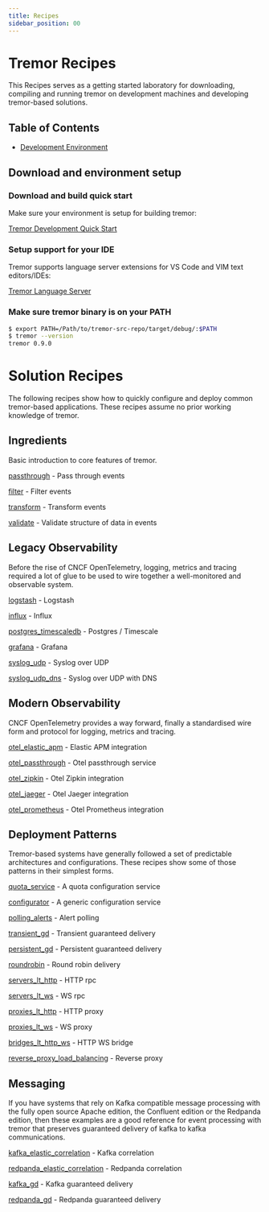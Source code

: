 ```yaml
---
title: Recipes
sidebar_position: 00
---
```

# Tremor Recipes

[tremor Recipes]: #tremor-Recipes

This Recipes serves as a getting started laboratory for downloading,
compiling and running tremor on development machines and developing
tremor-based solutions.

## Table of Contents

[table of contents]: #table-of-contents

- [Development Environment](#tremor-dev-env)

## Download and environment setup

[tremor download and setup]: #tremor-dev-env

### Download and build quick start

Make sure your environment is setup for building tremor:

[Tremor Development Quick Start](/community/development/quick-start)

### Setup support for your IDE

Tremor supports language server extensions for VS Code and VIM text editors/IDEs:

[Tremor Language Server](https://github.com/tremor-rs/tremor-language-server)

### Make sure tremor binary is on your PATH

```bash
$ export PATH=/Path/to/tremor-src-repo/target/debug/:$PATH
$ tremor --version
tremor 0.9.0
```

# Solution Recipes

The following recipes show how to quickly configure and deploy
common tremor-based applications. These recipes assume no prior
working knowledge of tremor.


## Ingredients

Basic introduction to core features of tremor.

[passthrough](/docs/recipes/passthrough/README) - Pass through events

[filter](/docs/recipes/filter/README) - Filter events

[transform](/docs/recipes/transform/README) - Transform events

[validate](/docs/recipes/validate/README) - Validate structure of data in events

## Legacy Observability

Before the rise of CNCF OpenTelemetry, logging, metrics and tracing required
a lot of glue to be used to wire together a well-monitored and observable system.

[logstash](/docs/recipes/logstash/README) - Logstash

[influx](/docs/recipes/influx/README) - Influx

[postgres_timescaledb](/docs/recipes/postgres_timescaledb/README) - Postgres / Timescale

[grafana](/docs/recipes/grafana/README) - Grafana

[syslog_udp](/docs/recipes/syslog_udp/README) - Syslog over UDP

[syslog_udp_dns](/docs/recipes/syslog_udp_dns/README) - Syslog over UDP with DNS

## Modern Observability

CNCF OpenTelemetry provides a way forward, finally a standardised wire form and protocol
for logging, metrics and tracing.

[otel_elastic_apm](/docs/recipes/otel_elastic_apm/README) - Elastic APM integration

[otel_passthrough](/docs/recipes/otel_passthrough/README) - Otel passthrough service

[otel_zipkin](/docs/recipes/otel_zipkin/README) - Otel Zipkin integration

[otel_jaeger](/docs/recipes/otel_jaeger/README) - Otel Jaeger integration

[otel_prometheus](/docs/recipes/otel_prometheus/README) - Otel Prometheus integration

## Deployment Patterns

Tremor-based systems have generally followed a set of predictable architectures and
configurations. These recipes show some of those patterns in their simplest forms.

[quota_service](/docs/recipes/quota_service/README) - A quota configuration service

[configurator](/docs/recipes/configurator/README) - A generic configuration service

[polling_alerts](/docs/recipes/polling_alerts/README) - Alert polling

[transient_gd](/docs/recipes/transient_gd/README) - Transient guaranteed delivery

[persistent_gd](/docs/recipes/persistent_gd/README) - Persistent guaranteed delivery

[roundrobin](/docs/recipes/roundrobin/README) - Round robin delivery

[servers_lt_http](/docs/recipes/servers_lt_http/README) - HTTP rpc

[servers_lt_ws](/docs/recipes/servers_lt_ws/README) - WS rpc

[proxies_lt_http](/docs/recipes/proxies_lt_http/README) - HTTP proxy

[proxies_lt_ws](/docs/recipes/proxies_lt_ws/README) - WS proxy

[bridges_lt_http_ws](/docs/recipes/bridges_lt_http_ws/README) - HTTP WS bridge

[reverse_proxy_load_balancing](/docs/recipes/reverse_proxy_load_balancing/README) - Reverse proxy

## Messaging

If you have systems that rely on Kafka compatible message processing with the fully
open source Apache edition, the Confluent edition or the Redpanda edition, then these
examples are a good reference for event processing with tremor that preserves guaranteed
delivery of kafka to kafka communications.

[kafka_elastic_correlation](/docs/recipes/kafka_elastic_correlation/README) - Kafka correlation


[redpanda_elastic_correlation](/docs/recipes/104_redpanda_elastic_correlation/README) - Redpanda correlation

[kafka_gd](/docs/recipes/kafka_gd/README) - Kafka guaranteed delivery

[redpanda_gd](/docs/recipes/24_redpanda_gd/README) - Redpanda guaranteed delivery
